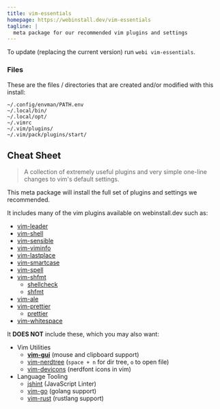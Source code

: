 ```yaml
---
title: vim-essentials
homepage: https://webinstall.dev/vim-essentials
tagline: |
  meta package for our recommended vim plugins and settings
---
```


To update (replacing the current version) run `webi vim-essentials`.

### Files

These are the files / directories that are created and/or modified with this
install:

```text
~/.config/envman/PATH.env
~/.local/bin/
~/.local/opt/
~/.vimrc
~/.vim/plugins/
~/.vim/pack/plugins/start/
```

## Cheat Sheet

> A collection of extremely useful plugins and very simple one-line changes to
> vim's default settings.

This meta package will install the full set of plugins and settings we
recommended.

It includes many of the vim plugins available on webinstall.dev such as:

- [vim-leader](/vim-leader)
- [vim-shell](/vim-shell)
- [vim-sensible](/vim-sensible)
- [vim-viminfo](/vim-viminfo)
- [vim-lastplace](/vim-lastplace)
- [vim-smartcase](/vim-smartcase)
- [vim-spell](/vim-spell)
- [vim-shfmt](/vim-shfmt)
  - [shellcheck](/shellcheck)
  - [shfmt](/shfmt)
- [vim-ale](/vim-ale)
- [vim-prettier](/vim-prettier)
  - [prettier](/prettier)
- [vim-whitespace](/vim-whitespace)

It **DOES NOT** include these, which you may also want:

- Vim Utilities
  - [**vim-gui**](/vim-gui) (mouse and clipboard support)
  - [vim-nerdtree](/vim-nerdtree) (`space + n` for dir tree, `o` to open file)
  - [vim-devicons](/vim-devicons) (nerdfont icons in vim)
- Language Tooling
  - [jshint](/jshint) (JavaScript Linter)
  - [vim-go](/vim-go) (golang support)
  - [vim-rust](/vim-rust) (rustlang support)
